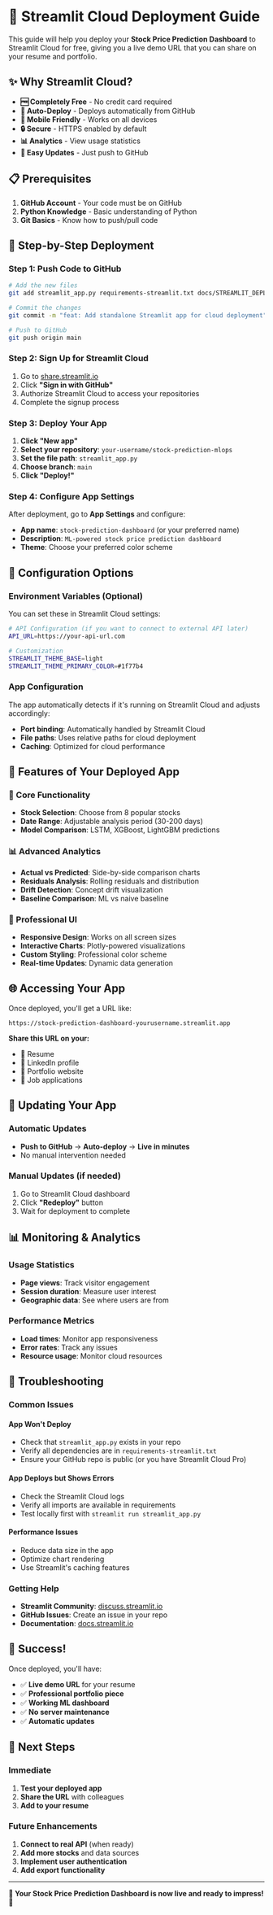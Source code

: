 # 🚀 Streamlit Cloud Deployment Guide

This guide will help you deploy your **Stock Price Prediction Dashboard** to Streamlit Cloud for free, giving you a live demo URL that you can share on your resume and portfolio.

## ✨ **Why Streamlit Cloud?**

- **🆓 Completely Free** - No credit card required
- **🚀 Auto-Deploy** - Deploys automatically from GitHub
- **📱 Mobile Friendly** - Works on all devices
- **🔒 Secure** - HTTPS enabled by default
- **📊 Analytics** - View usage statistics
- **🔄 Easy Updates** - Just push to GitHub

## 📋 **Prerequisites**

1. **GitHub Account** - Your code must be on GitHub
2. **Python Knowledge** - Basic understanding of Python
3. **Git Basics** - Know how to push/pull code

## 🚀 **Step-by-Step Deployment**

### **Step 1: Push Code to GitHub**

```bash
# Add the new files
git add streamlit_app.py requirements-streamlit.txt docs/STREAMLIT_DEPLOY.md

# Commit the changes
git commit -m "feat: Add standalone Streamlit app for cloud deployment"

# Push to GitHub
git push origin main
```

### **Step 2: Sign Up for Streamlit Cloud**

1. Go to [share.streamlit.io](https://share.streamlit.io)
2. Click **"Sign in with GitHub"**
3. Authorize Streamlit Cloud to access your repositories
4. Complete the signup process

### **Step 3: Deploy Your App**

1. **Click "New app"**
2. **Select your repository**: `your-username/stock-prediction-mlops`
3. **Set the file path**: `streamlit_app.py`
4. **Choose branch**: `main`
5. **Click "Deploy!"**

### **Step 4: Configure App Settings**

After deployment, go to **App Settings** and configure:

- **App name**: `stock-prediction-dashboard` (or your preferred name)
- **Description**: `ML-powered stock price prediction dashboard`
- **Theme**: Choose your preferred color scheme

## 🔧 **Configuration Options**

### **Environment Variables (Optional)**

You can set these in Streamlit Cloud settings:

```bash
# API Configuration (if you want to connect to external API later)
API_URL=https://your-api-url.com

# Customization
STREAMLIT_THEME_BASE=light
STREAMLIT_THEME_PRIMARY_COLOR=#1f77b4
```

### **App Configuration**

The app automatically detects if it's running on Streamlit Cloud and adjusts accordingly:

- **Port binding**: Automatically handled by Streamlit Cloud
- **File paths**: Uses relative paths for cloud deployment
- **Caching**: Optimized for cloud performance

## 📱 **Features of Your Deployed App**

### **🎯 Core Functionality**
- **Stock Selection**: Choose from 8 popular stocks
- **Date Range**: Adjustable analysis period (30-200 days)
- **Model Comparison**: LSTM, XGBoost, LightGBM predictions

### **📊 Advanced Analytics**
- **Actual vs Predicted**: Side-by-side comparison charts
- **Residuals Analysis**: Rolling residuals and distribution
- **Drift Detection**: Concept drift visualization
- **Baseline Comparison**: ML vs naive baseline

### **🎨 Professional UI**
- **Responsive Design**: Works on all screen sizes
- **Interactive Charts**: Plotly-powered visualizations
- **Custom Styling**: Professional color scheme
- **Real-time Updates**: Dynamic data generation

## 🌐 **Accessing Your App**

Once deployed, you'll get a URL like:
```
https://stock-prediction-dashboard-yourusername.streamlit.app
```

**Share this URL on your:**
- 📄 Resume
- 💼 LinkedIn profile
- 🎯 Portfolio website
- 📧 Job applications

## 🔄 **Updating Your App**

### **Automatic Updates**
- **Push to GitHub** → **Auto-deploy** → **Live in minutes**
- No manual intervention needed

### **Manual Updates (if needed)**
1. Go to Streamlit Cloud dashboard
2. Click **"Redeploy"** button
3. Wait for deployment to complete

## 📊 **Monitoring & Analytics**

### **Usage Statistics**
- **Page views**: Track visitor engagement
- **Session duration**: Measure user interest
- **Geographic data**: See where users are from

### **Performance Metrics**
- **Load times**: Monitor app responsiveness
- **Error rates**: Track any issues
- **Resource usage**: Monitor cloud resources

## 🚨 **Troubleshooting**

### **Common Issues**

#### **App Won't Deploy**
- Check that `streamlit_app.py` exists in your repo
- Verify all dependencies are in `requirements-streamlit.txt`
- Ensure your GitHub repo is public (or you have Streamlit Cloud Pro)

#### **App Deploys but Shows Errors**
- Check the Streamlit Cloud logs
- Verify all imports are available in requirements
- Test locally first with `streamlit run streamlit_app.py`

#### **Performance Issues**
- Reduce data size in the app
- Optimize chart rendering
- Use Streamlit's caching features

### **Getting Help**
- **Streamlit Community**: [discuss.streamlit.io](https://discuss.streamlit.io)
- **GitHub Issues**: Create an issue in your repo
- **Documentation**: [docs.streamlit.io](https://docs.streamlit.io)

## 🎉 **Success!**

Once deployed, you'll have:
- ✅ **Live demo URL** for your resume
- ✅ **Professional portfolio piece**
- ✅ **Working ML dashboard**
- ✅ **No server maintenance**
- ✅ **Automatic updates**

## 🔮 **Next Steps**

### **Immediate**
1. **Test your deployed app**
2. **Share the URL** with colleagues
3. **Add to your resume**

### **Future Enhancements**
1. **Connect to real API** (when ready)
2. **Add more stocks** and data sources
3. **Implement user authentication**
4. **Add export functionality**

---

**🎯 Your Stock Price Prediction Dashboard is now live and ready to impress! 🚀**

